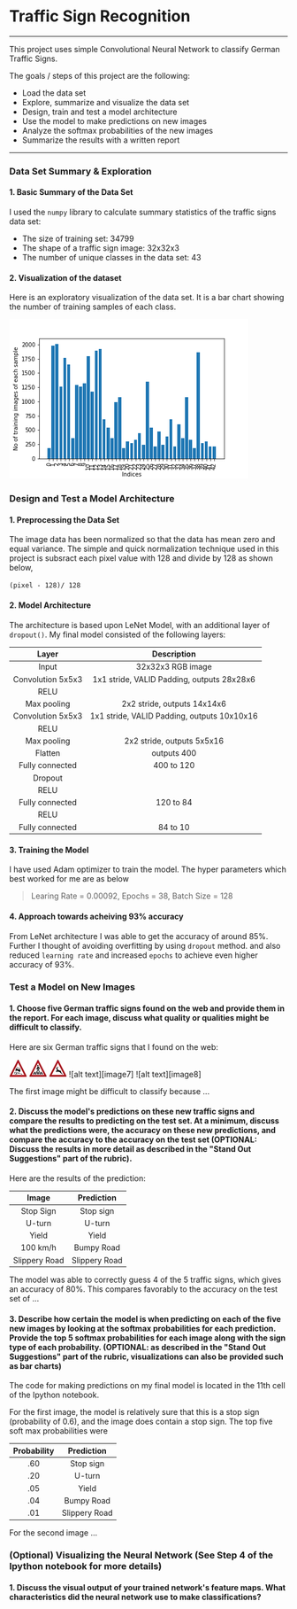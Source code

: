 # **Traffic Sign Recognition** 
---

This project uses simple Convolutional Neural Network to classify German Traffic Signs.

The goals / steps of this project are the following:
* Load the data set 
* Explore, summarize and visualize the data set
* Design, train and test a model architecture
* Use the model to make predictions on new images
* Analyze the softmax probabilities of the new images
* Summarize the results with a written report

[//]: # (Image References)

[image1]: ./DataSummary.png "Visualization"
[image2]: ./New_Images/3.png "Traffic Sign 1"
[image3]: ./New_Images/13.jpg "Traffic Sign 2"
[image4]: ./New_Images/23.jpg "Traffic Sign 3"
[image5]: ./New_Images/27.jpg "Traffic Sign 4"
[image6]: ./New_Images/31.jpg "Traffic Sign 5"

---
### Data Set Summary & Exploration

#### 1. Basic Summary of the Data Set

I used the `numpy` library to calculate summary statistics of the traffic signs data set:

* The size of training set: 34799
* The shape of a traffic sign image: 32x32x3
* The number of unique classes in the data set: 43

#### 2. Visualization of the dataset

Here is an exploratory visualization of the data set. It is a bar chart showing the number of training samples of each class.

![alt text][image1]

### Design and Test a Model Architecture

#### 1. Preprocessing the Data Set

The image data has been normalized so that the data has mean zero and equal variance. The simple and quick normalization technique used in this project is subsract each pixel value with 128 and divide by 128 as shown below,

`(pixel - 128)/ 128`


#### 2. Model Architecture
The architecture is based upon LeNet Model, with an additional layer of `dropout()`. My final model consisted of the following layers:

| Layer         		|     Description	        					| 
|:---------------------:|:---------------------------------------------:| 
| Input         		| 32x32x3 RGB image   							| 
| Convolution 5x5x3     	| 1x1 stride, VALID Padding, outputs 28x28x6 	|
| RELU					|												|
| Max pooling	      	| 2x2 stride,  outputs 14x14x6 				|
| Convolution 5x5x3	    | 1x1 stride, VALID Padding, outputs 10x10x16      									|
| RELU					|												|
| Max pooling	      	| 2x2 stride,  outputs 5x5x16 				|
| Flatten	      	| outputs 400 				|
| Fully connected		| 400 to 120        									|
| Dropout		|         									|
| RELU					|												|
| Fully connected		| 120 to 84        									|
| RELU					|												|
| Fully connected		| 84 to 10        									|
 


#### 3. Training the Model

I have used Adam optimizer to train the model. The hyper parameters which best worked for me are as below
>Learing Rate = 0.00092,
>Epochs = 38,
>Batch Size = 128

#### 4. Approach towards acheiving 93% accuracy

From LeNet architecture I was able to get the accuracy of around 85%. Further I thought of avoiding overfitting by using `dropout` method. and also reduced `learning rate` and increased `epochs` to achieve even higher accuracy of 93%.
 

### Test a Model on New Images

#### 1. Choose five German traffic signs found on the web and provide them in the report. For each image, discuss what quality or qualities might be difficult to classify.

Here are six German traffic signs that I found on the web:

![alt text][image4] ![alt text][image5] ![alt text][image6] 
![alt text][image7] ![alt text][image8]

The first image might be difficult to classify because ...

#### 2. Discuss the model's predictions on these new traffic signs and compare the results to predicting on the test set. At a minimum, discuss what the predictions were, the accuracy on these new predictions, and compare the accuracy to the accuracy on the test set (OPTIONAL: Discuss the results in more detail as described in the "Stand Out Suggestions" part of the rubric).

Here are the results of the prediction:

| Image			        |     Prediction	        					| 
|:---------------------:|:---------------------------------------------:| 
| Stop Sign      		| Stop sign   									| 
| U-turn     			| U-turn 										|
| Yield					| Yield											|
| 100 km/h	      		| Bumpy Road					 				|
| Slippery Road			| Slippery Road      							|


The model was able to correctly guess 4 of the 5 traffic signs, which gives an accuracy of 80%. This compares favorably to the accuracy on the test set of ...

#### 3. Describe how certain the model is when predicting on each of the five new images by looking at the softmax probabilities for each prediction. Provide the top 5 softmax probabilities for each image along with the sign type of each probability. (OPTIONAL: as described in the "Stand Out Suggestions" part of the rubric, visualizations can also be provided such as bar charts)

The code for making predictions on my final model is located in the 11th cell of the Ipython notebook.

For the first image, the model is relatively sure that this is a stop sign (probability of 0.6), and the image does contain a stop sign. The top five soft max probabilities were

| Probability         	|     Prediction	        					| 
|:---------------------:|:---------------------------------------------:| 
| .60         			| Stop sign   									| 
| .20     				| U-turn 										|
| .05					| Yield											|
| .04	      			| Bumpy Road					 				|
| .01				    | Slippery Road      							|


For the second image ... 

### (Optional) Visualizing the Neural Network (See Step 4 of the Ipython notebook for more details)
#### 1. Discuss the visual output of your trained network's feature maps. What characteristics did the neural network use to make classifications?


